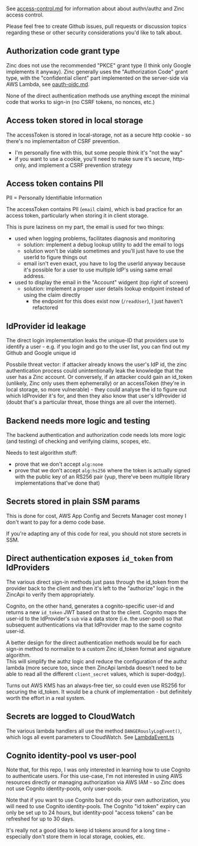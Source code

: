 See [access-control.md](/doc/access-control.md) for information about about
authn/authz and Zinc access control.

Please feel free to create Github issues, pull requests or discussion topics
regarding these or other security considerations you'd like to talk about.


## Authorization code grant type

Zinc does not use the recommended "PKCE" grant type (I think only Google
implements it anyway).  Zinc generally uses the "Authorization Code" grant
type, with the "confidential client" part implemented on the server-side
via AWS Lambda, see
[oauth-oidc.md](/aws-infra/lambda/doc/oauth-oidc.md).

None of the direct authentication methods use anything except the minimal
code that works to sign-in (no CSRF tokens, no nonces, etc.)


## Access token stored in local storage

The accessToken is stored in local-storage, not as a secure http cookie -
so there's no implementaiton of CSRF prevention.
* I'm personally fine with this, but some people think it's "not the way"
* if you want to use a cookie, you'll need to make sure it's secure,
  http-only, and implement a CSRF prevention strategy


## Access token contains PII

PII = Personally Identifiable Information

The accessToken contains PII (`email` claim), which is bad practice for an
access token, particularly when storing it in client storage.

This is pure laziness on my part, the email is used for two things:
* used when logging problems, facilitates diagnosis and monitoring
  * solution: implement a debug lookup utility to add the email to logs
  * solution won't be viable sometimes and you'll just have to use the userId to
    figure things out
  * email isn't even exact, you have to log the userId anyway because it's
    possible for a user to use multiple IdP's using same email address.
* used to display the email in the "Account" widgent (top right of screen)
  * solution: implement a proper user details lookup endpoint instead of
    using the claim directly
    * the endpoint for this does exist now (`/readUser`), I just haven't
      refactored


## IdProvider id leakage

The direct login implementation leaks the unique-ID that providers use to
identify a user - e.g. if you login and go to the user list, you can find out
my Github and Google unique id

Possbile threat vector: if attacker already knows the user's IdP id, the
zinc authentication process could unintentionally leak the knowledge that
the user has a Zinc account.  Or conversely, if an attacker could gain an
id_token (unlikely, Zinc only uses them ephemerally) or an accessToken (they're
in local storage, so more vulnerable) - they could analyse the id to figure out
which IdProvider it's for, and then they also know that user's IdProvider id
(doubt that's a particular threat, those things are all over the internet).


## Backend needs more logic and testing

The backend authentication and authorization code needs lots more
logic (and testing) of checking and verifying claims, scopes, etc.

Needs to test algorithm stuff:
* prove that we don't accept `alg:none`
* prove that we don't accept `alg:hs256` where the token is actually signed
  with the public key of an RS256 pair (yup, there've been multiple library
  implementations that've done that)


## Secrets stored in plain SSM params

This is done for cost, AWS App Config and Secrets Manager cost money I
don't want to pay for a demo code base.

If you're adapting any of this code for real, you should not store
  secrets in SSM.


## Direct authentication exposes `id_token` from IdProviders

The various direct sign-in methods just pass through the id_token from the
provider back to the client and then it's left to the "authorize" logic in
the ZincApi to verify them appropriately.

Cognito, on the other hand, generates a cognito-specific user-id and returns a
new `id_token` JWT based on that to the client.  Cognito maps the user-id 
to the IdProvider's `sub` via a data store (i.e. the user-pool) so that
subsequent authentications via that IdProvider map to the same cognito user-id.

A better design for the direct authentication methods would be for each sign-in 
method to normalize to a custom Zinc id_token format and signature algorithm.  
This will simplify the authz logic and reduce the configuration of the authz 
lambda (more secure too, since then ZincApi lambda doesn't need to be able to 
read all the different `client_secret` values, which is super-dodgy).

Turns out AWS KMS has an always-free tier, so could even use RS256 for
securing the id_token.  It would be a chunk of implementation - but
definitely worth the effort in a real system.


## Secrets are logged to CloudWatch

The various lambda handlers all use the method `DANGERouslyLogEvent()`, which
logs all event parameters to CloudWatch.
See [LambdaEvent.ts](/aws-infra/lambda/src/Util/LambdaEvent.ts)


## Cognito identity-pool vs user-pool

Note that, for this repo, I was only interested in learning how to use
Cognito to authenticate users. For this use-case, I'm not interested in
using AWS resources directly or managing authorization via AWS IAM - so Zinc
does not use Cognito identity-pools, only user-pools.

Note that if you want to use Cognito but not do your own authorization,
you will need to use Cognito identity-pools.
The Cognito "id token" expiry can only be set up to 24 hours, but identity-pool
"access tokens" can be refreshed for up to 30 days.

It's really not a good idea to keep id tokens around for a long time -
especially don't store them in local storage, cookies, etc.


